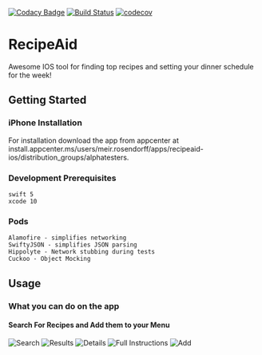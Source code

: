 [![Codacy Badge](https://api.codacy.com/project/badge/Grade/1a0a5c2e8d5844e88026478735398788)](https://www.codacy.com/app/meirrosendorff/RecipeAid-IOS?utm_source=github.com&amp;utm_medium=referral&amp;utm_content=meirrosendorff/RecipeAid-IOS&amp;utm_campaign=Badge_Grade)   [![Build Status](https://app.bitrise.io/app/48ae1ef123f93da9/status.svg?token=DhEPRR7xuFfZeJc5NS51cQ&branch=develop)](https://app.bitrise.io/app/48ae1ef123f93da9)    [![codecov](https://codecov.io/gh/meirrosendorff/RecipeAid-IOS/branch/develop/graph/badge.svg)](https://codecov.io/gh/meirrosendorff/RecipeAid-IOS)

# RecipeAid

Awesome IOS tool for finding top recipes and setting your dinner schedule for the week!

## Getting Started

### iPhone Installation

For installation download the app from appcenter at install.appcenter.ms/users/meir.rosendorff/apps/recipeaid-ios/distribution_groups/alphatesters.

### Development Prerequisites

```
swift 5
xcode 10
```

### Pods
```
Alamofire - simplifies networking
SwiftyJSON - simplifies JSON parsing
Hippolyte - Network stubbing during tests
Cuckoo - Object Mocking
```

## Usage

### What you can do on the app

#### Search For Recipes and Add them to your Menu

![Search](READMEImages/search.png) ![Results](READMEImages/results.png) ![Details](READMEImages/details.png)  ![Full Instructions](READMEImages/fullInstructions.png)  ![Add](READMEImages/add.png) 

